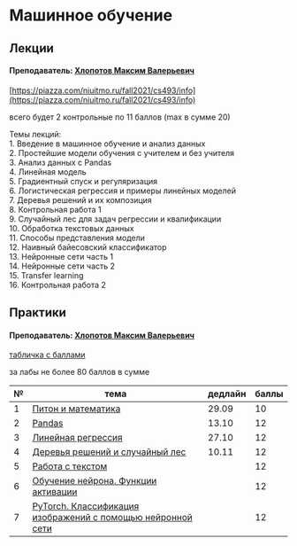# Машинное обучение

## Лекции

#### Преподаватель: [Хлопотов Максим Валерьевич](https://isu.ifmo.ru/pls/apex/f?p=2143:3:103572934657565::NO::PID:115801)

[https://piazza.com/niuitmo.ru/fall2021/cs493/info](https://piazza.com/niuitmo.ru/fall2021/cs493/info)

всего будет 2 контрольные по 11 баллов (max в сумме 20)

Темы лекций:\
1\. Введение в машинное обучение и анализ данных\
2\. Простейшие модели обучения с учителем и без учителя\
3\. Анализ данных с Pandas\
4\. Линейная модель\
5\. Градиентный спуск и регуляризация\
6\. Логистическая регрессия и примеры линейных моделей\
7\. Деревья решений и их композиция\
8\. Контрольная работа 1\
9\. Случайный лес для задач регрессии и квалификации\
10\. Обработка текстовых данных\
11\. Способы представления модели\
12\. Наивный байесовский классификатор\
13\. Нейронные сети часть 1\
14\. Нейронные сети часть 2\
15\. Transfer learning\
16\. Контрольная работа 2

## Практики

#### Преподаватель: [Хлопотов Максим Валерьевич](https://isu.ifmo.ru/pls/apex/f?p=2143:3:103572934657565::NO::PID:115801)

[табличка с баллами](https://docs.google.com/spreadsheets/d/1qo03lRyhl5xM4\_Kx3jzJSb9K2vRGm9dXIqbUDmrkxMc/edit#gid=1070028933)

за лабы не более 80 баллов в сумме

| № | тема                                                                                                                                    | дедлайн | баллы |
| - | --------------------------------------------------------------------------------------------------------------------------------------- | ------- | ----- |
| 1 | [Питон и математика](https://drive.google.com/drive/folders/13riQMzd98q87wIjgUDX7Y-BywaAtunk-)                                          | 29.09   | 10    |
| 2 | [Pandas](https://drive.google.com/drive/folders/1xP5H0bEgEXfZq6vLpKmE5xn14Dhjdmju)                                                      | 13.10   | 12    |
| 3 | [Линейная регрессия](https://drive.google.com/drive/folders/1xdnwllkb3H3171PVTvbBi9gX\_gsHqrKC)                                         | 27.10   | 12    |
| 4 | [Деревья решений и случайный лес](https://drive.google.com/drive/folders/1mQu\_xwMv6ZpdPPqkkAfJnY852cB9wNve)                            | 10.11   | 12    |
| 5 | [Работа с текстом](https://drive.google.com/drive/folders/1uLKzWGaQqSs1mmB5\_hLI9eKfnVoAkWFE)                                           |         | 12    |
| 6 | [Обучение нейрона. Функции активации](https://drive.google.com/drive/folders/1FlI\_BUm5jku7FxnlTrnVETDcpHv96pHn)                        |         | 12    |
| 7 | [PyTorch. Классификация изображений с помощью нейронной сети](https://drive.google.com/drive/folders/1GyBx7DTPr25Ofw8TmLdz60MNZQOuMXCY) |         | 12    |
